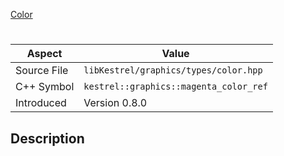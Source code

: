 [Color](index.md)
# 
| Aspect | Value |
| --- | --- |
| Source File | `libKestrel/graphics/types/color.hpp` |
| C++ Symbol | `kestrel::graphics::magenta_color_ref` |
| Introduced | Version 0.8.0 |
## Description
